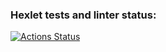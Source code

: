 ### Hexlet tests and linter status:
[![Actions Status](https://github.com/Romulus005/python-project-49/actions/workflows/hexlet-check.yml/badge.svg)](https://github.com/Romulus005/python-project-49/actions)